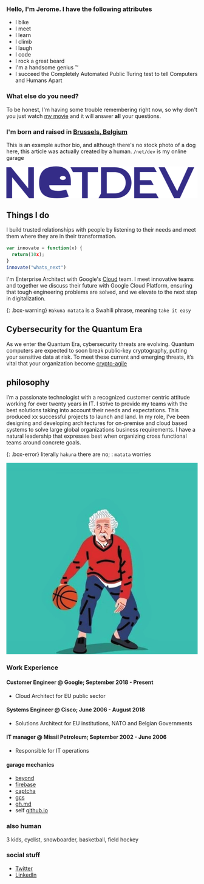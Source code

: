 
### Hello, I'm Jerome. I have the following attributes

- I bike
- I meet
- I learn
- I climb
- I laugh
- I code
- I rock a great beard
- I'm a handsome genius &#8482;
- I succeed the Completely Automated Public Turing test to tell Computers and Humans Apart

### What else do you need?

To be honest, I'm having some trouble remembering right now, so why don't you just watch [my movie](https://en.wikipedia.org/wiki/The_Princess_Bride_%28film%29) and it will answer **all** your questions.

### I'm born and raised in [Brussels, Belgium](https://goo.gl/maps/Xhy4aBu1WYrbBHe97)

This is an example author bio, and although there's no stock photo of a dog here, this article was actually created by a human. `/net/dev` is my online garage 

![Yellow Duck](/assets/img/logo.png 'Logo')

## Things I do

I build trusted relationships with people by listening to their needs and meet them where they are in their transformation.

```javascript
var innovate = function(x) {
  return(10x);
}
innovate("whats_next")
```

I'm Enterprise Architect with Google's [Cloud](https://cloud.google.com) team. I meet innovative teams and together we discuss their future with Google Cloud Platform, ensuring that tough engineering problems are solved, and we elevate to the next step in digitalization.

{: .box-warning}
`Hakuna matata` is a Swahili phrase, meaning `take it easy`

## Cybersecurity for the Quantum Era

As we enter the Quantum Era, cybersecurity threats are evolving. Quantum computers are expected to soon break public-key cryptography, putting your sensitive data at risk. To meet these current and emerging threats, it’s vital that your organization become [crypto-agile](https://cloud.google.com/blog/products/identity-security/how-google-is-preparing-for-a-post-quantum-world)

## philosophy

I’m a passionate technologist with a recognized customer centric attitude working for over twenty years in IT.  I strive to provide my teams with the best solutions taking into account their needs and expectations. This produced xx successful projects to launch and land.  In my role, I’ve been  designing and developing architectures for on-premise and cloud based systems to solve large global organizations business requirements.  I have a natural leadership that expresses best when organizing cross functional teams around concrete goals.

{: .box-error}
literally `hakuna` there are no; : `matata` worries

![Yellow Duck](/assets/img/einstein.jpg 'avatar')

### Work Experience

#### Customer Engineer @ Google; September  2018 - Present

- Cloud  Architect for EU public sector

#### Systems Engineer @ Cisco; June  2006 - August 2018

- Solutions Architect for EU institutions, NATO and Belgian Governments

#### IT manager @ Missil Petroleum; September 2002 - June 2006

- Responsible for IT operations

#### garage mechanics

- [beyond](https://beyond.netdev.be/)
- [firebase](https://fb.netdev.be/)
- [captcha](https://web3.netdev.be/)
- [gcs](https://netdev.be)
- [gh.md](https://v3.netdev.be)
- self [github.io](https://blog.netdev.be)

### also human

3 kids, cyclist, snowboarder, basketball, field hockey

### social stuff

- [Twitter](https://twitter.com/jpaquay)
- [LinkedIn](https://linkedin.com/in/jeromepaquay)
